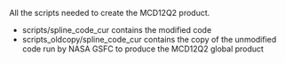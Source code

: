 All the scripts needed to create the MCD12Q2 product.

* scripts/spline_code_cur contains the modified code
* scripts_oldcopy/spline_code_cur contains the copy of the unmodified code run by NASA GSFC to produce the MCD12Q2 global product
